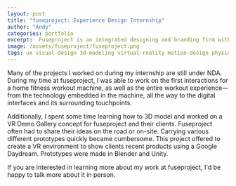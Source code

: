 ```yaml
---
layout: post
title: "fuseproject: Experience Design Internship"
author: "Andy"
categories: portfolio
excerpt:  Fuseproject is an integrated designing and branding firm with a focus on innovative concepts, quote from Crunchbase.
image: /assets/fuseproject/fuseproject.png
tags: ux visual-design 3d-modeling virtual-reality motion-design physical-prototyping
---
```


Many of the projects I worked on during my internship are still under NDA. During my time at fuseproject, I was able to work on the first interactions for a home fitness workout machine, as well as the entire workout experience— from the technology embedded in the machine, all the way to the digital interfaces and its surrounding touchpoints.

Additionally, I spent some time learning how to 3D model and worked on a VR Demo Gallery concept for fuseproject and their clients. Fuseproject often had to share their ideas on the road or on-site. Carrying various different prototypes quickly became cumbersome. This project offered to create a VR environment to show clients recent products using a Google Daydream. Prototypes were made in Blender and Unity.

<!-- Here are some of the render's I created while learning the software. Inspired by the work of [Beeple.](https://www.beeple-crap.com/)
![](/assets/fuseproject/ring.png)
![](/assets/fuseproject/sattleite.png)
![](/assets/fuseproject/spin.gif)
![](/assets/fuseproject/cave.png) -->

If you are interested in learning more about my work at fuseproject, I'd be happy to talk more about it in person.
